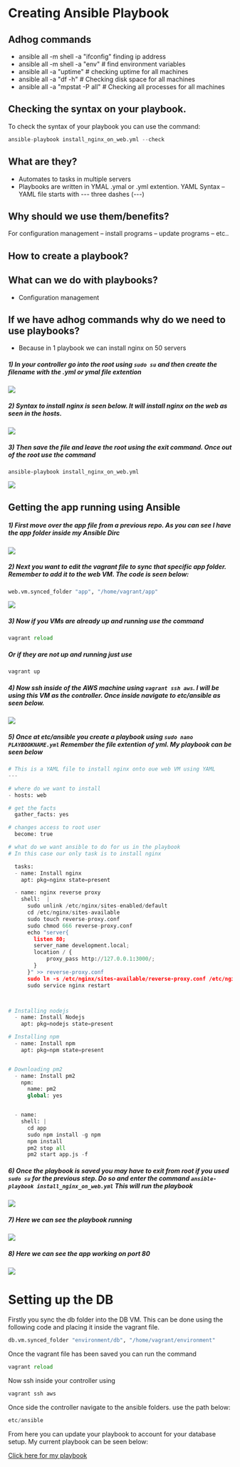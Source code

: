# Creating Ansible Playbook
## Adhog commands
- ansible all -m shell -a "ifconfig" finding ip address
- ansible all -m shell -a "env" # find environment variables
- ansible all -a "uptime" # checking uptime for all machines
- ansible all -a "df -h" # Checking disk space for all machines 
- ansible all -a "mpstat -P all" # Checking all processes for all machines

## Checking the syntax on your playbook.
To check the syntax of your playbook you can use the command:
```python
ansible-playbook install_nginx_on_web.yml --check
```
## What are they?
- Automates to tasks in multiple servers
- Playbooks are written in YMAL .ymal or .yml extention. YAML Syntax – YAML file starts with --- three dashes (---)

## Why should we use them/benefits?
For configuration management – install programs – update programs – etc..

## How to create a playbook?

## What can we do with playbooks?
- Configuration management

## If we have adhog commands why do we need to use playbooks?
- Because in 1 playbook we can install nginx on 50 servers


##### 1) In your controller go into the root using ```sudo su``` and then create the filename with the .yml or ymal file extention

![](images/a16.png)

##### 2) Syntax to install nginx is seen below. It will install nginx on the web as seen in the hosts.

![](images/a17.png)

##### 3) Then save the file and leave the root using the exit command. Once out of the root use the command 
``` ansible-playbook install_nginx_on_web.yml ```

![](images/a18.png)

## Getting the app running using Ansible

##### 1) First move over the app file from a previous repo. As you can see I have the app folder inside my Ansible Dirc

![](images/a19.png)

##### 2) Next you want to edit the vagrant file to sync that specific app folder. Remember to add it to the web VM. The code is seen below:
```python
web.vm.synced_folder "app", "/home/vagrant/app"
```
![](images/a20.png)

##### 3) Now if you VMs are already up and running use the command
```python
vagrant reload
```
##### Or if they are not up and running just use
```python
vagrant up
```

##### 4) Now ssh inside of the AWS machine using ```vagrant ssh aws```. I will be using this VM as the controller. Once inside navigate to etc/ansible as seen below.

![](images/a21.png)

##### 5) Once at etc/ansible you create a playbook using ```sudo nano PLAYBOOKNAME.yml``` Remember the file extention of yml. My playbook can be seen below

```python
# This is a YAML file to install nginx onto oue web VM using YAML
---

# where do we want to install
- hosts: web

# get the facts
  gather_facts: yes

# changes access to root user
  become: true

# what do we want ansible to do for us in the playbook
# In this case our only task is to install nginx

  tasks:
  - name: Install nginx
    apt: pkg=nginx state=present

  - name: nginx reverse proxy
    shell:  |
      sudo unlink /etc/nginx/sites-enabled/default
      cd /etc/nginx/sites-available
      sudo touch reverse-proxy.conf
      sudo chmod 666 reverse-proxy.conf
      echo "server{
        listen 80;
        server_name development.local;
        location / {
            proxy_pass http://127.0.0.1:3000/;
        }
      }" >> reverse-proxy.conf
      sudo ln -s /etc/nginx/sites-available/reverse-proxy.conf /etc/nginx/sites-enabled/reverse-proxy.conf
      sudo service nginx restart



# Installing nodejs
  - name: Install Nodejs
    apt: pkg=nodejs state=present

# Installing npm
  - name: Install npm
    apt: pkg=npm state=present


# Downloading pm2
  - name: Install pm2
    npm:
      name: pm2
      global: yes


  - name:
    shell: |
      cd app
      sudo npm install -g npm
      npm install
      pm2 stop all
      pm2 start app.js -f
```
##### 6) Once the playbook is saved you may have to exit from root if you used ```sudo su``` for the previous step. Do so and enter the command ``` ansible-playbook install_nginx_on_web.yml ``` This will run the playbook

![](images/a22.png)

##### 7) Here we can see the playbook running 

![](images/a23.png)

##### 8) Here we can see the app working on port 80 

![](images/a24.png)

# Setting up the DB

 Firstly you sync the db folder into the DB VM. This can be done using the following code and placing it inside the vagrant file.
```python
db.vm.synced_folder "environment/db", "/home/vagrant/environment"
```
Once the vagrant file has been saved you can run the command
```python
vagrant reload
```

Now ssh inside your controller using
```python
vagrant ssh aws
```

Once side the controller navigate to the ansible folders. use the path below:
```python
etc/ansible
```

From here you can update your playbook to account for your database setup. My current playbook can be seen below:

[Click here for my playbook
]( https://github.com/DanTeegan/Ansible/blob/master/playbook.md)

